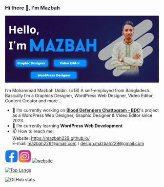 ### Hi there 👋, I'm Mazbah
![](https://github.com/mazbah229/mazbah229/blob/main/git_BG.png?raw=true)

I’m Mohammad Mazbah Uddin. (±18) A self-employed from Bangladesh. Basically I’m a Graphics Designer, WordPress Web Designer, Video Editor, Content Creator and more...

- 🔭 I’m currently working on <a href="https://www.bdcdonor.xyz/"><b>Blood Defenders Chattogram - BDC</b></a>'s project as a WordPress Web Designer, Graphic Designer & Video Editor since 2023. 
- 🌱 I’m currently learning <b>WordPress Web Development</b> 
- 📫 How to reach me: <br>Website: https://mazbah229.github.io/<br>E-mail: mazbah229@gmail.com / design.mazbah229@gmail.com 


[<img src='https://raw.githubusercontent.com/shovoalways/shovoalways/main/img/facebook.png' alt='facebook' height='40'>](https://www.facebook.com/mazbah.mb.229) [<img src='https://github.com/shovoalways/shovoalways/raw/main/img/instagram.png?raw=true' alt='instagram' height='40'>](https://instagram.com/mazbah.229)  [<img src='https://cdn-icons-png.flaticon.com/512/5339/5339181.png' alt='website' height='40'>](https://mazbah229.github.io/)  

[![Top Langs](https://github-readme-stats.vercel.app/api/top-langs/?username=mazbah229)](https://github.com/anuraghazra/github-readme-stats)

![GitHub stats](https://github-readme-stats.vercel.app/api?username=mazbah229&show_icons=true)  


